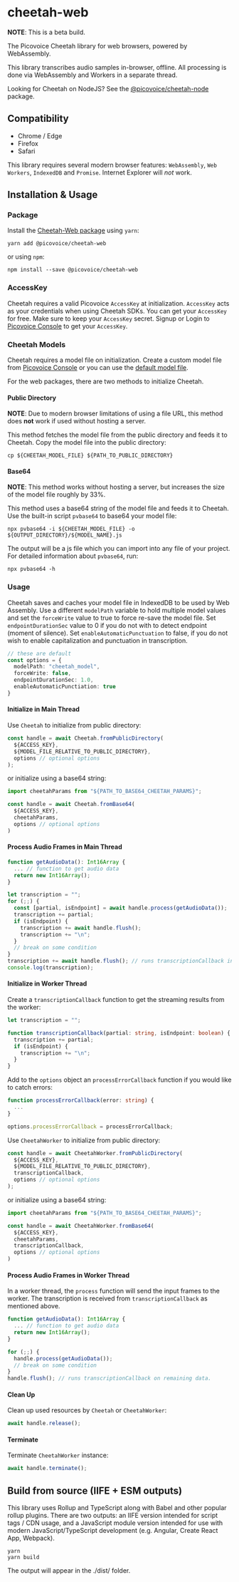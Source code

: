 # cheetah-web

**NOTE**: This is a beta build.

The Picovoice Cheetah library for web browsers, powered by WebAssembly.

This library transcribes audio samples in-browser, offline. All processing is done via WebAssembly and Workers in a separate thread.

Looking for Cheetah on NodeJS? See the [@picovoice/cheetah-node](https://www.npmjs.com/package/@picovoice/cheetah-node) package.

## Compatibility

- Chrome / Edge
- Firefox
- Safari

This library requires several modern browser features: `WebAssembly`, `Web Workers`, `IndexedDB` and `Promise`. Internet Explorer will _not_ work.

## Installation & Usage

### Package

Install the [Cheetah-Web package](https://www.npmjs.com/package/@picovoice/cheetah-web) using `yarn`:

```console
yarn add @picovoice/cheetah-web
```

or using `npm`:

```console
npm install --save @picovoice/cheetah-web
```

### AccessKey

Cheetah requires a valid Picovoice `AccessKey` at initialization. `AccessKey` acts as your credentials when using Cheetah SDKs.
You can get your `AccessKey` for free. Make sure to keep your `AccessKey` secret.
Signup or Login to [Picovoice Console](https://console.picovoice.ai/) to get your `AccessKey`.

### Cheetah Models

Cheetah requires a model file on initialization. Create a custom model file from [Picovoice Console](https://console.picovoice.ai/cat)
or you can use the [default model file](/lib/common/cheetah_params.pv).

For the web packages, there are two methods to initialize Cheetah.

#### Public Directory

**NOTE**: Due to modern browser limitations of using a file URL, this method does __not__ work if used without hosting a server.

This method fetches the model file from the public directory and feeds it to Cheetah. Copy the model file into the public directory:

```console
cp ${CHEETAH_MODEL_FILE} ${PATH_TO_PUBLIC_DIRECTORY}
```

#### Base64

**NOTE**: This method works without hosting a server, but increases the size of the model file roughly by 33%.

This method uses a base64 string of the model file and feeds it to Cheetah. Use the built-in script `pvbase64` to
base64 your model file:

```console
npx pvbase64 -i ${CHEETAH_MODEL_FILE} -o ${OUTPUT_DIRECTORY}/${MODEL_NAME}.js
```

The output will be a js file which you can import into any file of your project. For detailed information about `pvbase64`,
run:

```console
npx pvbase64 -h
```

### Usage

Cheetah saves and caches your model file in IndexedDB to be used by Web Assembly. Use a different `modelPath` variable
to hold multiple model values and set the `forceWrite` value to true to force re-save the model file. Set `endpointDurationSec`
value to 0 if you do not with to detect endpoint (moment of silence). Set `enableAutomaticPunctuation` to
false, if you do not wish to enable capitalization and punctuation in transcription.

```typescript
// these are default
const options = {
  modelPath: "cheetah_model",
  forceWrite: false,
  endpointDurationSec: 1.0,
  enableAutomaticPunctiation: true
}
```

#### Initialize in Main Thread

Use `Cheetah` to initialize from public directory:

```typescript
const handle = await Cheetah.fromPublicDirectory(
  ${ACCESS_KEY},
  ${MODEL_FILE_RELATIVE_TO_PUBLIC_DIRECTORY},
  options // optional options
);
```

or initialize using a base64 string:

```typescript
import cheetahParams from "${PATH_TO_BASE64_CHEETAH_PARAMS}";

const handle = await Cheetah.fromBase64(
  ${ACCESS_KEY},
  cheetahParams,
  options // optional options
)
```

#### Process Audio Frames in Main Thread

```typescript
function getAudioData(): Int16Array {
  ... // function to get audio data
  return new Int16Array();
}

let transcription = "";
for (;;) {
  const [partial, isEndpoint] = await handle.process(getAudioData());
  transcription += partial;
  if (isEndpoint) {
    transcription += await handle.flush();
    transcription += "\n";
  }
  // break on some condition
}
transcription += await handle.flush(); // runs transcriptionCallback in remaining data
console.log(transcription);
```

#### Initialize in Worker Thread

Create a `transcriptionCallback` function to get the streaming results
from the worker:

```typescript
let transcription = "";

function transcriptionCallback(partial: string, isEndpoint: boolean) {
  transcription += partial;
  if (isEndpoint) {
    transcription += "\n";
  }
}
```

Add to the `options` object an `processErrorCallback` function if you would like
to catch errors:

```typescript
function processErrorCallback(error: string) {
  ...
}

options.processErrorCallback = processErrorCallback;
```

Use `CheetahWorker` to initialize from public directory:

```typescript
const handle = await CheetahWorker.fromPublicDirectory(
  ${ACCESS_KEY},
  ${MODEL_FILE_RELATIVE_TO_PUBLIC_DIRECTORY},
  transcriptionCallback,
  options // optional options
);
```

or initialize using a base64 string:

```typescript
import cheetahParams from "${PATH_TO_BASE64_CHEETAH_PARAMS}";

const handle = await CheetahWorker.fromBase64(
  ${ACCESS_KEY},
  cheetahParams,
  transcriptionCallback,
  options // optional options
)
```

#### Process Audio Frames in Worker Thread

In a worker thread, the `process` function will send the input frames to the worker.
The transcription is received from `transcriptionCallback` as mentioned above.

```typescript
function getAudioData(): Int16Array {
  ... // function to get audio data
  return new Int16Array();
}

for (;;) {
  handle.process(getAudioData());
  // break on some condition
}
handle.flush(); // runs transcriptionCallback on remaining data.
```

#### Clean Up

Clean up used resources by `Cheetah` or `CheetahWorker`:

```typescript
await handle.release();
```

#### Terminate

Terminate `CheetahWorker` instance:

```typescript
await handle.terminate();
```

## Build from source (IIFE + ESM outputs)

This library uses Rollup and TypeScript along with Babel and other popular rollup plugins. There are two outputs: an IIFE version intended for script tags / CDN usage, and a JavaScript module version intended for use with modern JavaScript/TypeScript development (e.g. Angular, Create React App, Webpack).

```console
yarn
yarn build
```

The output will appear in the ./dist/ folder.
